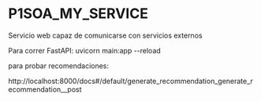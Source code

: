 # P1SOA_MY_SERVICE
Servicio web capaz de comunicarse con servicios externos

Para correr FastAPI: 
uvicorn main:app --reload


para probar recomendaciones:

http://localhost:8000/docs#/default/generate_recommendation_generate_recommendation__post
